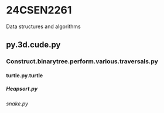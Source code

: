 # 24CSEN2261
Data structures and algorithms 
## py.3d.cude.py
### Construct.binarytree.perform.various.traversals.py
#### turtle.py.turtle
##### Heapsort.py
###### snake.py
